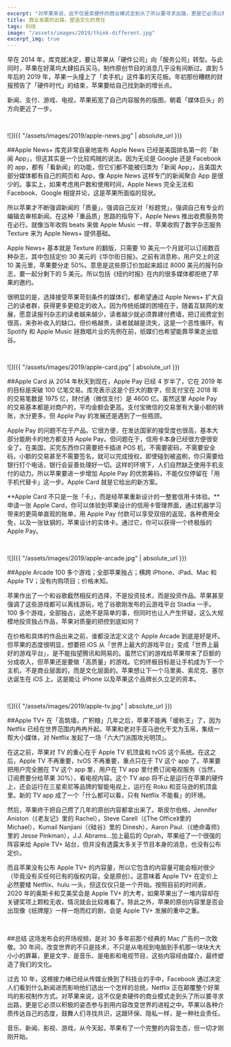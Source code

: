 ```yaml
---
excerpt: "对苹果来说，这不仅是卖硬件的商业模式走到头了所以要寻求出路，更是它必须以积极的姿态参与到用内容改变世界的进程之中。以各种介质传达自己的态度，鼓舞人们寻找共识，这跟环保、隐私一样，是一种社会责任。"
title: 商业发展的出路，塑造文化的责任
tags: 科技
image: "/assets/images/2019/think-different.jpg"
excerpt_img: true
---
```


早在 2014 年，库克就决定，要让苹果从「硬件公司」向「服务公司」转型。与此同时，苹果在好莱坞大肆招兵买马，制作原创节目的消息几乎没有间断过。直到 5 年后的 2019 年，苹果一头撞上了「卖手机」这件事的天花板。年初那份糟糕的财报预告了「硬件时代」的结束，苹果要给自己找到新的增长点。

新闻、支付、游戏、电视，苹果拓宽了自己内容服务的版图，朝着「媒体巨头」的方向更近了一步。

<br>

![]({{ "/assets/images/2019/apple-news.jpg" | absolute_url }})

##Apple News+
库克非常自豪地宣布 Apple News 已经是美国排名第一的「新闻 App」，但这其实是一个比较鸡贼的说法。因为无论是 Google 还是 Facebook 的 app，都有「看新闻」的功能，但它们都不能被归类为「新闻 App」，且美国大部分媒体都有自己的网页和 App，像 Apple News 这样专门的新闻聚合 App 是很少的。事实上，如果考虑用户数和使用时间，Apple News 完全无法和 Facebook、Google 相提并论，这是苹果所面临的现状。

所以苹果才不断强调新闻的「质量」，强调自己反对「标题党」，强调自己有专业的编辑去审核新闻。在这种「重品质」思路的指导下，Apple News 推出收费服务势在必行。就像当年收购 beats 来做 Apple Music 一样，苹果收购了数字杂志服务 Texture 来为 Apple News+ 提供基础。

Apple News+ 基本就是 Texture 的翻版，只需要 10 美元一个月就可以订阅数百种杂志，其中包括定价 30 美元的《华尔街日报》。之前有消息称，用户交上的这 10 美元里，苹果要分走 50%。意思是这些原订价加起来超过 8000 美元的报刊杂志，要一起分剩下的 5 美元。所以包括《纽约时报》在内的很多媒体都拒绝了苹果的邀约。

很明显的是，选择接受苹果苛刻条件的媒体们，都希望通过 Apple News+ 扩大自己的读者群，获得更多更稳定的收入。因为传统纸媒的困境在于，随着互联网的发展，愿意读报刊杂志的读者越来越少，读者越少就必须靠建付费墙，把订阅费定到很高，来弥补收入的缺口。但价格越贵，读者就越是流失，这是一个恶性循环。有 Spotify 和 Apple Music 拯救唱片业的先例在前，纸媒们也希望能靠苹果走出低谷。

<br>

![]({{ "/assets/images/2019/apple-card.jpg" | absolute_url }})

##Apple Card
从 2014 年秋天到现在，Apple Pay 已经 4 岁半了，它在 2019 年的目标是突破 100 亿笔交易。库克表示这是个巨大的数字，但支付宝在 2018 年的交易笔数是 1975 亿，财付通（微信支付）是 4600 亿。虽然这里 Apple Pay 的交易基本都是对商户的，平均金额会更高。支付宝微信的交易里有大量小额的转账，水分更多。但 Apple Pay 的发展还是遇到了一些瓶颈。

Apple Pay 的问题不在于产品。它很方便，在发达国家的接受度也很高，基本大部分能刷卡的地方都支持 Apple Pay。但问题在于，信用卡本身已经很方便很安全了。在美国，买完东西你只需要把卡插进 POS 机，不需要密码，不需要安全码，小额的交易甚至不需要签名，就可以完成授权。即使碰到被盗刷，你只需要给银行打个电话，银行会妥善处理好一切。这样的环境下，人们自然缺乏使用手机支付的动力。所以苹果要进一步增加 Apple Pay 的优势筹码，不能仅仅停留在「用手机代替卡」这一步。Apple Card 就是它给出的新方案。

**Apple Card 不只是一张「卡」，而是经苹果重新设计的一整套信用卡体验。**申请一张 Apple Card，你可以体验到苹果设计的信用卡管理界面，通过机器学习带来的更简单直观的账单，用 Apple Pay 付款可以享受双倍的返现，各种费用全免，以及一张钛钢的，苹果设计的实体卡。通过它，你可以获得一个终极版的 Apple Pay。

<br>

![]({{ "/assets/images/2019/apple-arcade.jpg" | absolute_url }})

##Apple Arcade
100 多个游戏；全部苹果独占；横跨 iPhone、iPad、Mac 和 Apple TV；没有内购项目；价格未知。

苹果作出了一个和谷歌截然相反的选择，不是投资技术，而是投资作品。苹果甚至强调了这些游戏都可以离线游玩，呛了谷歌刚发布的云游戏平台 Stadia 一手。100 多个游戏，全部独占，这绝不是简单的事，但同时也让人产生怀疑，这么大规模地投资独占作品，苹果对质量的把控到底如何？

在价格和具体的作品出来之前，谁都没法定义这个 Apple Arcade 到底是好是坏。但苹果的态度很明显，想要把 iOS 从「世界上最大的游戏平台」变成「世界上最好的游戏平台」，是不能指望腾讯和网易的。虽然它们的游戏给苹果带来了巨额的分成收入，但苹果还是要做「高质量」的游戏。它的终极目标是让手机成为下一个主机，不是商业层面的，而是文化层面的。苹果想让下一个马里奥、索尼克、塞尔达诞生在 iOS 上。这是能让 iPhone 以及苹果这个品牌长久立足的资本。

<br>

![]({{ "/assets/images/2019/apple-tv.jpg" | absolute_url }})

##Apple TV+
在「高筑墙，广积粮」几年之后，苹果不能再「缓称王」了，因为 Netflix 已经在世界范围内冉冉升起。苹果和老对手亚马逊化干戈为玉帛，集结一帮大小媒体，对 Netflix 发起了一场「六大门派围攻光明顶」。

在这之前，苹果对 TV 的重心在于 Apple TV 机顶盒和 tvOS 这个系统。在这之后，Apple TV 不再重要，tvOS 不再重要，重点只在于 TV 这个 app 了。苹果要把用户完全圈在 TV 这个 app 里，用户在 TV app 里付费订阅电视服务（当然，订阅费要分给苹果 30%），看电视内容。这个 TV app 将不止是运行在苹果的硬件上，还会运行在三星索尼等品牌的智能电视上，运行在 Roku 和亚马逊的机顶盒里。新的 TV app 成了一个「什么都可以看，只有 Netflix 不能看」的环境。

然后，苹果终于把自己攒了几年的原创内容都拿出来了。斯皮尔伯格，Jennifer Aniston（《老友记》里的 Rachel），Steve Carell（《The Office》里的 Michael），Kumail Nanjiani（《硅谷》里的 Dinesh），Aaron Paul.（《绝命毒师》里的 Jesse Pinkman），J.J. Abrams…加上最后的 Oprah，苹果组了一个很强的阵容来给 Apple TV+ 站台，但并没有透露太多关于节目本身的消息，也没有公布定价。

而且苹果没有公布 Apple TV+ 的内容量，所以它包含的内容量可能会相对很少（毕竟没有买任何已有的版权内容，全是原创）。这意味着 Apple TV+ 在定价上必然要矮 Netflix、hulu 一头，但这仅仅只是一个开始。按照目前的时间表，2020 年的奥斯卡和艾美奖会是 Apple TV+ 的大考，如果苹果出了一堆内容却在关键奖项上颗粒无收，情况就会比较难看了。除此之外，苹果的原创内容里是否会出现像《纸牌屋》一样一炮而红的剧，会是 Apple TV+ 发展的重中之重。

<br>

##总结
这场发布会的开场视频，是对 30 多年前那个经典的 Mac 广告的一次致敬。30 年间，改变世界的不只是技术，不只是从电视到电脑到手机那一块块大大小小的屏幕，更是文字、是音乐、是电影和电视节目，这些内容经由媒介，最终塑造了我们的文化。

过去 10 年，这根接力棒已经从传媒业换到了科技业的手中，Facebook 通过决定人们看到什么新闻进而影响他们选出一个怎样的总统，Netflix 正在颠覆整个好莱坞的影视制作方式。对苹果来说，这不仅是卖硬件的商业模式走到头了所以要寻求出路，更是它必须以积极的姿态参与到用内容改变世界的进程之中。苹果以各种介质传达自己的态度，鼓舞人们寻找共识，这跟环保、隐私一样，是一种社会责任。

音乐、新闻、影视、游戏，从今天起，苹果有了一个完整的内容生态，但一切才刚刚开始。